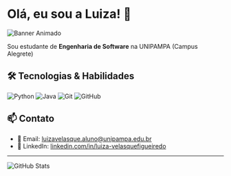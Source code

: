 # Olá, eu sou a Luiza! 👋

![Banner Animado](https://media.giphy.com/media/3o7TKtnuHOHHUjR38Y/giphy.gif)

Sou estudante de **Engenharia de Software** na UNIPAMPA (Campus Alegrete) 


## 🛠 Tecnologias & Habilidades
![Python](https://img.shields.io/badge/Python-3776AB?style=for-the-badge&logo=python&logoColor=white)
![Java](https://img.shields.io/badge/Java-ED8B00?style=for-the-badge&logo=java&logoColor=white)
![Git](https://img.shields.io/badge/Git-F05032?style=for-the-badge&logo=git&logoColor=white)
![GitHub](https://img.shields.io/badge/GitHub-181717?style=for-the-badge&logo=github&logoColor=white)


## 📫 Contato
- 📧 Email: [luizavelasque.aluno@unipampa.edu.br](mailto:luizavelasque.aluno@unipampa.edu.br)  
- 🔗 LinkedIn: [linkedin.com/in/luiza-velasquefigueiredo](https://www.linkedin.com/in/luiza-velasquefigueiredo/)  

---

![GitHub Stats](https://github-readme-stats.vercel.app/api?username=LuizaVelasque&show_icons=true&theme=dark)

